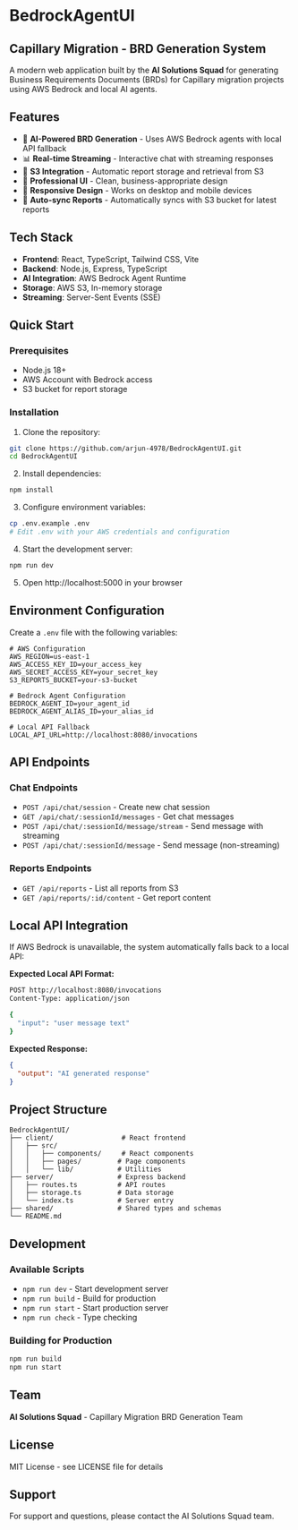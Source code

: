 # BedrockAgentUI

## Capillary Migration - BRD Generation System

A modern web application built by the **AI Solutions Squad** for generating Business Requirements Documents (BRDs) for Capillary migration projects using AWS Bedrock and local AI agents.

## Features

- 🤖 **AI-Powered BRD Generation** - Uses AWS Bedrock agents with local API fallback
- 📊 **Real-time Streaming** - Interactive chat with streaming responses
- 📁 **S3 Integration** - Automatic report storage and retrieval from S3
- 🎨 **Professional UI** - Clean, business-appropriate design
- 📱 **Responsive Design** - Works on desktop and mobile devices
- 🔄 **Auto-sync Reports** - Automatically syncs with S3 bucket for latest reports

## Tech Stack

- **Frontend**: React, TypeScript, Tailwind CSS, Vite
- **Backend**: Node.js, Express, TypeScript
- **AI Integration**: AWS Bedrock Agent Runtime
- **Storage**: AWS S3, In-memory storage
- **Streaming**: Server-Sent Events (SSE)

## Quick Start

### Prerequisites

- Node.js 18+
- AWS Account with Bedrock access
- S3 bucket for report storage

### Installation

1. Clone the repository:
```bash
git clone https://github.com/arjun-4978/BedrockAgentUI.git
cd BedrockAgentUI
```

2. Install dependencies:
```bash
npm install
```

3. Configure environment variables:
```bash
cp .env.example .env
# Edit .env with your AWS credentials and configuration
```

4. Start the development server:
```bash
npm run dev
```

5. Open http://localhost:5000 in your browser

## Environment Configuration

Create a `.env` file with the following variables:

```env
# AWS Configuration
AWS_REGION=us-east-1
AWS_ACCESS_KEY_ID=your_access_key
AWS_SECRET_ACCESS_KEY=your_secret_key
S3_REPORTS_BUCKET=your-s3-bucket

# Bedrock Agent Configuration
BEDROCK_AGENT_ID=your_agent_id
BEDROCK_AGENT_ALIAS_ID=your_alias_id

# Local API Fallback
LOCAL_API_URL=http://localhost:8080/invocations
```

## API Endpoints

### Chat Endpoints
- `POST /api/chat/session` - Create new chat session
- `GET /api/chat/:sessionId/messages` - Get chat messages
- `POST /api/chat/:sessionId/message/stream` - Send message with streaming
- `POST /api/chat/:sessionId/message` - Send message (non-streaming)

### Reports Endpoints
- `GET /api/reports` - List all reports from S3
- `GET /api/reports/:id/content` - Get report content

## Local API Integration

If AWS Bedrock is unavailable, the system automatically falls back to a local API:

**Expected Local API Format:**
```bash
POST http://localhost:8080/invocations
Content-Type: application/json

{
  "input": "user message text"
}
```

**Expected Response:**
```json
{
  "output": "AI generated response"
}
```

## Project Structure

```
BedrockAgentUI/
├── client/                 # React frontend
│   ├── src/
│   │   ├── components/     # React components
│   │   ├── pages/         # Page components
│   │   └── lib/           # Utilities
├── server/                # Express backend
│   ├── routes.ts          # API routes
│   ├── storage.ts         # Data storage
│   └── index.ts           # Server entry
├── shared/                # Shared types and schemas
└── README.md
```

## Development

### Available Scripts

- `npm run dev` - Start development server
- `npm run build` - Build for production
- `npm run start` - Start production server
- `npm run check` - Type checking

### Building for Production

```bash
npm run build
npm run start
```

## Team

**AI Solutions Squad** - Capillary Migration BRD Generation Team

## License

MIT License - see LICENSE file for details

## Support

For support and questions, please contact the AI Solutions Squad team.